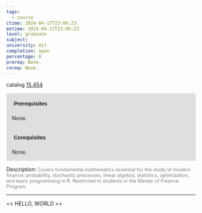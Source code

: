 ```yaml
---
tags:
  - course
ctime: 2024-04-17T23:06:23
mstime: 2024-04-17T23:06:23
level: graduate
subject: 
university: mit
completion: open
percentage: 0
prereq: None.
coreq: None.
---
```


catalog [15.454](http://student.mit.edu/catalog/m15b.html#15.454)

<span style="display: block; padding: 15px; background-color: rgb(100, 100, 100, 0.2);"><font id="m_prereq1168_0" style="display: block; font-family: Arial, sans-serif; font-weight: bold; padding: 5px">Prerequisites</font><br><span id="prereq1168_0">None.</span></span>
<span style="display: block; padding: 15px; background-color: rgb(100, 100, 100, 0.2);"><font id="m_coreq1168_0" style="display: block; font-family: Arial, sans-serif; font-weight: bold; padding: 5px">Corequisites</font><br><span id="coreq1168_0">None.</span></span>

<font style="">Description:</font>
<font style="color: grey; font-size: 0.8rem;">Covers fundamental mathematics essential for the study of modern finance: probability, stochastic processes, linear algebra, statistics, optimization, and basic programming in R. Restricted to students in the Master of Finance Program.</font>



---

<< HELLO, WORLD >>
